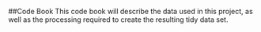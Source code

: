 ##Code Book
This code book will describe the data used in this project, as well as the processing required to create the resulting tidy data set.

